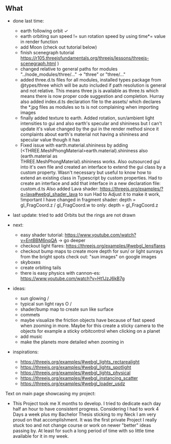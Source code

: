 What
------

* done last time:
    * earth following orbit ✓
    * earth orbiting sun speed != sun rotation speed by using time*= value in render function
    * add Moon (check out tutorial below)
    * finish scenegraph tutorial https://r105.threejsfundamentals.org/threejs/lessons/threejs-scenegraph.html ) 
    * changed relative to general paths for modules "../node_modules/three/..." -> "three" or "three/..."
    * added three.d.ts files for all modules, installed types package from @types/three which will be auto included if path resolution
      is general and not relative. This means three js is available as three.ts which means there is now proper code suggestion and     completion. Hurray 
      also added index.d.ts declaration file to the assets/ which declares the *.jpg files as modules so ts is not complaining when importing images
    * finally added texture to earth. Added rotation, sun/ambient light intensities to gui and also earth's specular and shininess but 
      I can't update it's value changed by the gui in the render method since it complaints about earth's material not having a shininess and specular value though it has
    * Fixed issue with earth.material.shininess by adding (<THREE.MeshPhongMaterial>earth.material).shininess also (earth.material as  
      THREE.MeshPhongMaterial).shininess works.
      Also outsourced gui into it's own file and created an interface to extend the gui class by a custom property. Wasn't necessary but useful to know how to extend an existing class in Typescript by custom properties. Had to create an interface and add that interface in a new declaration file: custom.d.ts
      Also added Lava shader: https://threejs.org/examples/?q=lava#webgl_shader_lava to sun
      Had to Adjust it to make it work, !important I have changed in fragment shader: depth = gl_FragCoord.z / gl_FragCoord.w to only:
      depth = gl_FragCoord.z 
      
    

* last update: tried to add Orbits but the rings are not drawn
* next:
    * easy shader tutorial: https://www.youtube.com/watch?v=EntBBM6nqQA -> go deeper 
    * checkout light flares: https://threejs.org/examples/#webgl_lensflares
    * checkout bump maps to create more depth for sun/ or light sunrays from the bright spots check out: "sun images" on google images
    * skyboxes
    * create orbiting tails
    * there is easy physics with cannon-es: https://www.youtube.com/watch?v=Ht1JzJ6kB7g


* ideas:
    * sun glowing              /
    * typical sun light rays  O
                             /
    * shader/bump map to create sun like surface 
    * commets
    * maybe visualize the friction objects have because of fast speed when zooming in more. Maybe for this create a sticky camera to the objects for example a sticky orbitcontrol when clicking on a planet
    * add music
    * make the planets more detailed when zooming in
                             

* inspirations:
    * https://threejs.org/examples/#webgl_lights_rectarealight
    * https://threejs.org/examples/#webgl_lights_spotlight
    * https://threejs.org/examples/#webgl_lights_physical
    * https://threejs.org/examples/#webgl_instancing_scatter
    * https://threejs.org/examples/#webgl_loader_usdz


Text on main page showcasing my project:
* This Project took me X months to develop. I tried to dedicate each day half an hour to have consistent progress.
  Considering I had to work 4 Days a week plus my Bachelor Thesis sticking to my Neck I am very proud on that accomplishment.
  It was the first private Project I really stuck too and not change course or work on newer "better" ideas passing by. At least for such a long period of time with so little time available for it in my week. 
